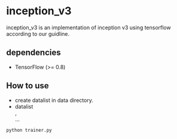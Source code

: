# inception_v3 #
inception_v3 is an implementation of inception v3 using tensorflow according to our guidline.

## dependencies ##
- TensorFlow (>= 0.8)

## How to use ##
- create datalist in data directory.
- datalist  
<image path>,<label number>  
...


```
python trainer.py
```